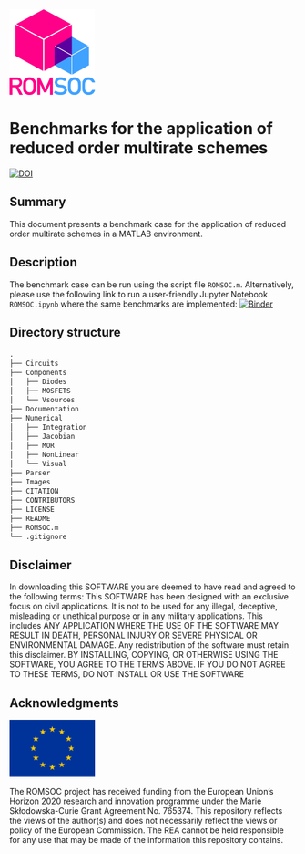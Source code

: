 <img src="images/romsoclogo-logo.png" alt="ROMSOC logo"  width="150"/>

# Benchmarks for the application of reduced order multirate schemes
[![DOI](https://zenodo.org/badge/DOI/10.5281/zenodo.5171813.svg)](https://doi.org/10.5281/zenodo.5171813)

## Summary
This document presents a benchmark case for the application of reduced order multirate schemes in a MATLAB environment.

## Description
The benchmark case can be run using the script file ``ROMSOC.m``. Alternatively, please use the following link to run a user-friendly Jupyter Notebook ``ROMSOC.ipynb`` where the same benchmarks are implemented:
[![Binder](https://mybinder.org/badge_logo.svg)](https://mybinder.org/v2/gh/ROMSOC/benchmarks-ROMR-schemes/HEAD?labpath=ROMSOC.ipynb)

## Directory structure
```
.
├── Circuits
├── Components
│   ├── Diodes
│   ├── MOSFETS
│   └── Vsources
├── Documentation
├── Numerical
│   ├── Integration
│   ├── Jacobian
│   ├── MOR
│   ├── NonLinear
│   └── Visual
├── Parser
├── Images
├── CITATION
├── CONTRIBUTORS
├── LICENSE
├── README
├── ROMSOC.m
└── .gitignore
```
## Disclaimer
In downloading this SOFTWARE you are deemed to have read and agreed to the following terms:
This SOFTWARE has been designed with an exclusive focus on civil applications. It is not to be used
for any illegal, deceptive, misleading or unethical purpose or in any military applications. This includes ANY APPLICATION WHERE THE USE OF THE SOFTWARE MAY RESULT IN DEATH,
PERSONAL INJURY OR SEVERE PHYSICAL OR ENVIRONMENTAL DAMAGE. Any redistribution of the software must retain this disclaimer. BY INSTALLING, COPYING, OR OTHERWISE
USING THE SOFTWARE, YOU AGREE TO THE TERMS ABOVE. IF YOU DO NOT AGREE TO
THESE TERMS, DO NOT INSTALL OR USE THE SOFTWARE

## Acknowledgments
<img src="images/EU_Flag.png" alt="EU Flag"  width="150" height="100" />

The ROMSOC project has received funding from the European Union’s Horizon 2020 research and innovation programme under the Marie Skłodowska-Curie Grant Agreement No. 765374.
This repository reflects the views of the author(s) and does not necessarily reflect the views or policy of the European Commission. The REA cannot be held responsible for any use that may be made of the information this repository contains.

